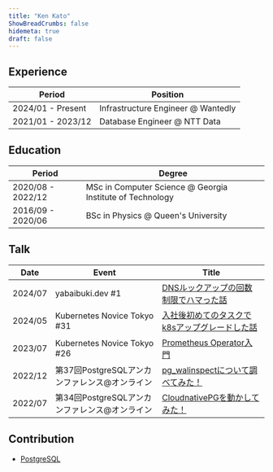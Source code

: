 ```yaml
---
title: "Ken Kato"
ShowBreadCrumbs: false
hidemeta: true
draft: false
---
```


## Experience
| Period            | Position                          |
|-------------------|-----------------------------------|
| 2024/01 - Present | Infrastructure Engineer @ Wantedly |
| 2021/01 - 2023/12 | Database Engineer @ NTT Data           |

## Education
| Period            | Degree                                                                 |
|-------------------|------------------------------------------------------------------------|
| 2020/08 - 2022/12 | MSc in Computer Science @ Georgia Institute of Technology |
| 2016/09 - 2020/06 | BSc in Physics @ Queen's University                     |

## Talk
| Date    | Event                                         | Title                                                                                                              |
|---------|-----------------------------------------------|--------------------------------------------------------------------------------------------------------------------|
| 2024/07 | yabaibuki.dev #1 | [DNSルックアップの回数制限でハマった話](https://speakerdeck.com/kkato1/dnsrutukuatupunohui-shu-zhi-xian-dehamatutahua-73091dc2-6185-46e8-b9e2-3f413db036a3) |
| 2024/05 | Kubernetes Novice Tokyo #31 | [入社後初めてのタスクでk8sアップグレードした話](https://speakerdeck.com/kkato1/ru-she-hou-chu-metenotasukutek8satuhukuretositahua)
| 2023/07 | Kubernetes Novice Tokyo #26 | [Prometheus Operator入門](https://www.slideshare.net/nttdata-tech/prometheus-operator-k8s-novice-tokyo-26-nttdata) |
| 2022/12 | 第37回PostgreSQLアンカンファレンス@オンライン | [pg_walinspectについて調べてみた！](https://www.slideshare.net/nttdata-tech/pgwalinspect-pgunconf37-nttdata)       |
| 2022/07 | 第34回PostgreSQLアンカンファレンス@オンライン | [CloudnativePGを動かしてみた！](https://www.slideshare.net/nttdata-tech/cloud-native-postgres-pgunconf34-nttdata)  |

## Contribution
- [PostgreSQL](https://git.postgresql.org/gitweb/?p=postgresql.git&a=search&h=HEAD&st=commit&s=Ken+Kato)
